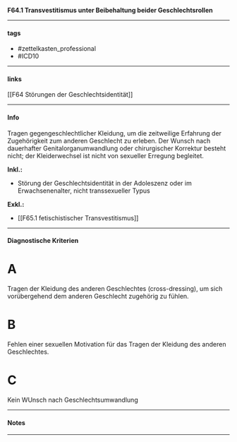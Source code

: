 __F64.1 Transvestitismus unter Beibehaltung beider Geschlechtsrollen__

___________________________________________
#### tags

- #zettelkasten_professional
- #ICD10 
___________________________________________
#### links

[[F64 Störungen der Geschlechtsidentität]]

___________________________________________
#### Info
Tragen gegengeschlechtlicher Kleidung, um die zeitweilige Erfahrung der Zugehörigkeit zum anderen Geschlecht zu erleben. Der Wunsch nach dauerhafter Genitalorganumwandlung oder chirurgischer Korrektur besteht nicht; der Kleiderwechsel ist nicht von sexueller Erregung begleitet.

__Inkl.:__
- Störung der Geschlechtsidentität in der Adoleszenz oder im Erwachsenenalter, nicht transsexueller Typus

__Exkl.:__
- [[F65.1 fetischistischer Transvestitismus]] 
___________________________________________
#### Diagnostische Kriterien

# A 
Tragen der Kleidung des anderen Geschlechtes (cross-dressing), um sich vorübergehend dem anderen Geschlecht zugehörig zu fühlen.

# B
Fehlen einer sexuellen Motivation für das Tragen der Kleidung des anderen Geschlechtes.

# C
Kein WUnsch nach Geschlechtsumwandlung
___________________________________________
#### Notes

___________________________________________

